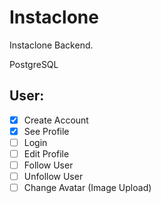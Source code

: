 # Instaclone

Instaclone Backend.

PostgreSQL

## User:

-[x]  Create Account
-[x]  See Profile
-[ ]  Login
-[ ]  Edit Profile
-[ ]  Follow User
-[ ]  Unfollow User
-[ ]  Change Avatar (Image Upload)
